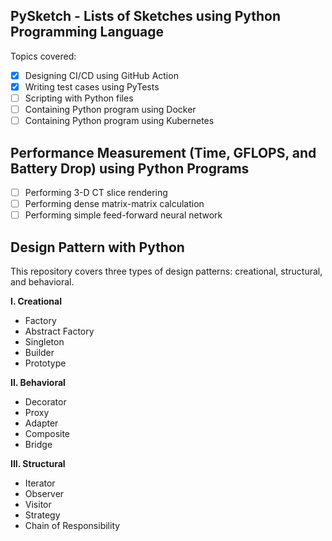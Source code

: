 ## PySketch - Lists of Sketches using Python Programming Language ##

Topics covered:
- [x] Designing CI/CD using GitHub Action
- [x] Writing test cases using PyTests
- [ ] Scripting with Python files
- [ ] Containing Python program using Docker
- [ ] Containing Python program using Kubernetes

## Performance Measurement (Time, GFLOPS, and Battery Drop) using Python Programs ##
- [ ] Performing 3-D CT slice rendering
- [ ] Performing dense matrix-matrix calculation
- [ ] Performing simple feed-forward neural network

## Design Pattern with Python ##
This repository covers three types of design patterns: creational, structural, and behavioral.

**I. Creational**
- Factory
- Abstract Factory
- Singleton
- Builder
- Prototype

**II. Behavioral**
- Decorator
- Proxy
- Adapter
- Composite
- Bridge

**III. Structural**
- Iterator
- Observer
- Visitor
- Strategy
- Chain of Responsibility
